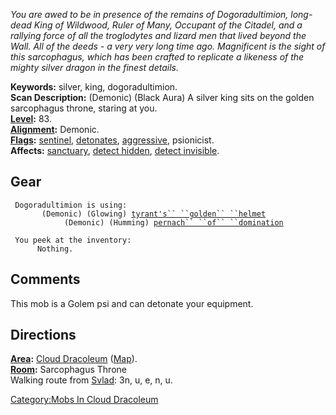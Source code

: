 *You are awed to be in presence of the remains of Dogoradultimion,
long-dead King of Wildwood, Ruler of Many, Occupant of the Citadel, and
a rallying force of all the troglodytes and lizard men that lived beyond
the Wall. All of the deeds - a very very long time ago. Magnificent is
the sight of this sarcophagus, which has been crafted to replicate a
likeness of the mighty silver dragon in the finest details.*

**Keywords:** silver, king, dogoradultimion.  
**Scan Description:** (Demonic) (Black Aura) A silver king sits on the
golden sarcophagus throne, staring at you.  
**[Level](Level.md "wikilink"):** 83.  
**[Alignment](Alignment.md "wikilink"):** Demonic.  
**[Flags](:Category:_Mob_Types.md "wikilink"):**
[sentinel](Sentinel_Mobs.md "wikilink"),
[detonates](Detonating_Mobs.md "wikilink"),
[aggressive](Aggressive_Mobs.md "wikilink"), psionicist.  
**Affects:** [sanctuary](Sanctuary.md "wikilink"), [detect
hidden](Detect_Hidden.md "wikilink"), [detect
invisible](Detect_Invis.md "wikilink").  

## Gear

` Dogoradultimion is using:`  
` `<worn on head>`      (Demonic) (Glowing) `[`tyrant's`` ``golden`` ``helmet`](Tyrant's_Golden_Helmet.md "wikilink")  
` `<wielded>`           (Demonic) (Humming) `[`pernach`` ``of`` ``domination`](Penarch_Of_Domination.md "wikilink")

` You peek at the inventory:`  
`      Nothing.`

## Comments

This mob is a Golem psi and can detonate your equipment.

## Directions

**[Area](:Category:_Areas.md "wikilink"):** [ Cloud
Dracoleum](:Category:_Cloud_Dracoleum.md "wikilink")
([Map](Cloud_Dracoleum_Map.md "wikilink")).  
**[Room](:Category:_Rooms.md "wikilink"):** Sarcophagus Throne  
Walking route from [Svlad](Svlad_The_Very_Burly.md "wikilink"): 3n, u,
e, n, u.  

[Category:Mobs In Cloud
Dracoleum](Category:Mobs_In_Cloud_Dracoleum "wikilink")

